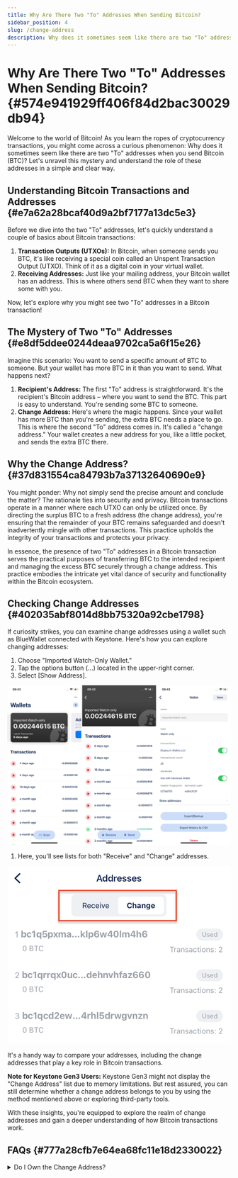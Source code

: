 ```yaml
---
title: Why Are There Two "To" Addresses When Sending Bitcoin?
sidebar_position: 4
slug: /change-address
description: Why does it sometimes seem like there are two "To" addresses when you send Bitcoin (BTC)? Let's unravel this mystery and understand the role of these addresses in a simple and clear way.
---
```




# **Why Are There Two "To" Addresses When Sending Bitcoin?** {#574e941929ff406f84d2bac30029db94}


Welcome to the world of Bitcoin! As you learn the ropes of cryptocurrency transactions, you might come across a curious phenomenon: Why does it sometimes seem like there are two "To" addresses when you send Bitcoin (BTC)? Let's unravel this mystery and understand the role of these addresses in a simple and clear way.


## **Understanding Bitcoin Transactions and Addresses** {#e7a62a28bcaf40d9a2bf7177a13dc5e3}


Before we dive into the two "To" addresses, let's quickly understand a couple of basics about Bitcoin transactions:

1. **Transaction Outputs (UTXOs):** In Bitcoin, when someone sends you BTC, it's like receiving a special coin called an Unspent Transaction Output (UTXO). Think of it as a digital coin in your virtual wallet.
1. **Receiving Addresses:** Just like your mailing address, your Bitcoin wallet has an address. This is where others send BTC when they want to share some with you.

Now, let's explore why you might see two "To" addresses in a Bitcoin transaction!


## **The Mystery of Two "To" Addresses** {#e8df5ddee0244deaa9702ca5a6f15e26}


Imagine this scenario: You want to send a specific amount of BTC to someone. But your wallet has more BTC in it than you want to send. What happens next?

1. **Recipient's Address:** The first "To" address is straightforward. It's the recipient's Bitcoin address – where you want to send the BTC. This part is easy to understand. You're sending some BTC to someone.
1. **Change Address:** Here's where the magic happens. Since your wallet has more BTC than you're sending, the extra BTC needs a place to go. This is where the second "To" address comes in. It's called a "change address." Your wallet creates a new address for you, like a little pocket, and sends the extra BTC there.

## **Why the Change Address?** {#37d831554ca84793b7a37132640690e9}


You might ponder: Why not simply send the precise amount and conclude the matter? The rationale ties into security and privacy. Bitcoin transactions operate in a manner where each UTXO can only be utilized once. By directing the surplus BTC to a fresh address (the change address), you're ensuring that the remainder of your BTC remains safeguarded and doesn't inadvertently mingle with other transactions. This practice upholds the integrity of your transactions and protects your privacy.


In essence, the presence of two "To" addresses in a Bitcoin transaction serves the practical purposes of transferring BTC to the intended recipient and managing the excess BTC securely through a change address. This practice embodies the intricate yet vital dance of security and functionality within the Bitcoin ecosystem.


## **Checking Change Addresses** {#402035abf8014d8bb75320a92cbe1798}


If curiosity strikes, you can examine change addresses using a wallet such as BlueWallet connected with Keystone. Here's how you can explore changing addresses:

1. Choose "Imported Watch-Only Wallet."
1. Tap the options button (...) located in the upper-right corner.
1. Select [Show Address].

  ![](./2066431544.png)

1. Here, you'll see lists for both "Receive" and "Change" addresses.

![](./1854623645.png)


It's a handy way to compare your addresses, including the change addresses that play a key role in Bitcoin transactions.


**Note for Keystone Gen3 Users:**
Keystone Gen3 might not display the "Change Address" list due to memory limitations. But rest assured, you can still determine whether a change address belongs to you by using the method mentioned above or exploring third-party tools.


With these insights, you're equipped to explore the realm of change addresses and gain a deeper understanding of how Bitcoin transactions work.


## **FAQs** {#777a28cfb7e64ea68fc11e18d2330022}


<details>
  <summary>Do I Own the Change Address?</summary>


Your BTC balance is calculated as the sum of the balance on your Receiving address and the balance on the Change Address. Both types of addresses are derived from your seed phrase, and you have the control to manage them using your seed phrase.



  </details>

